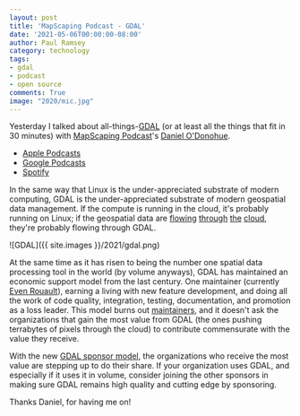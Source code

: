 ```yaml
---
layout: post
title: 'MapScaping Podcast - GDAL'
date: '2021-05-06T00:00:00-08:00'
author: Paul Ramsey
category: technology
tags:
- gdal
- podcast
- open source
comments: True
image: "2020/mic.jpg"
---
```


Yesterday I talked about all-things-[GDAL](https://gdal.org) (or at least all the things that fit in 30 minutes) with [MapScaping Podcast](https://mapscaping.com/blogs/the-mapscaping-podcast/)'s [Daniel O'Donohue](https://mapscaping.com/pages/about-us). 

* [Apple Podcasts](https://podcasts.apple.com/us/podcast/gdal-geospatial-data-abstraction-library/id1452297085?i=1000520451921)
* [Google Podcasts](https://podcasts.google.com/feed/aHR0cHM6Ly9tYXBzY2FwaW5nLnBvZGJlYW4uY29tL2ZlZWQueG1s/episode/bWFwc2NhcGluZy5wb2RiZWFuLmNvbS84NTZhOTdkMy1mNGRjLTNjZjUtYTgxYi00MWUzYWVmYTFkM2I?sa=X&ved=0CA0QkfYCahcKEwjwoPb8mrXwAhUAAAAAHQAAAAAQAQ)
* [Spotify](https://open.spotify.com/episode/34iPw31bmTe95FjkY5yglD?si=pCL8E38aQB-DCjft0e3kUw)

In the same way that Linux is the under-appreciated substrate of modern computing, GDAL is the under-appreciated substrate of modern geospatial data management. If the compute is running in the cloud, it's probably running on Linux; if the geospatial data are [flowing](https://registry.opendata.aws/landsat-8/) [through](https://www.planet.com/) [the](https://www.maxar.com/) [cloud](https://planetarycomputer.microsoft.com/), they're probably flowing through GDAL.

![GDAL]({{ site.images }}/2021/gdal.png)

At the same time as it has risen to being the number one spatial data processing tool in the world (by volume anyways), GDAL has maintained an economic support model from the last century. One maintainer (currently [Even Rouault](https://github.com/rouault/)), earning a living with new feature development, and doing all the work of code quality, integration, testing, documentation, and promotion as a loss leader. This model burns out [maintainers](https://fwarmerdam.blogspot.com/2011/06/joining-google.html), and it doesn't ask the organizations that gain the most value from GDAL (the ones pushing terrabytes of pixels through the cloud) to contribute commensurate with the value they receive. 

With the new [GDAL sponsor model](https://gdal.org/sponsors/), the organizations who receive the most value are stepping up to do their share. If your organization uses GDAL, and especially if it uses it in volume, consider joining the other sponsors in making sure GDAL remains high quality and cutting edge by sponsoring.

Thanks Daniel, for having me on! 

